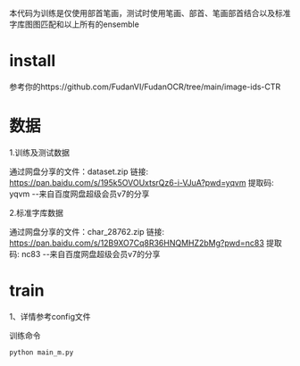 本代码为训练是仅使用部首笔画，测试时使用笔画、部首、笔画部首结合以及标准字库图图匹配和以上所有的ensemble

# install

参考你的https://github.com/FudanVI/FudanOCR/tree/main/image-ids-CTR

# 数据

1.训练及测试数据

通过网盘分享的文件：dataset.zip
链接: https://pan.baidu.com/s/195k5OVOUxtsrQz6-i-VJuA?pwd=yqvm 提取码: yqvm 
--来自百度网盘超级会员v7的分享

2.标准字库数据

通过网盘分享的文件：char_28762.zip
链接: https://pan.baidu.com/s/12B9XO7Cq8R36HNQMHZ2bMg?pwd=nc83 提取码: nc83 
--来自百度网盘超级会员v7的分享

# train

1、详情参考config文件

训练命令

```bash
python main_m.py
```

